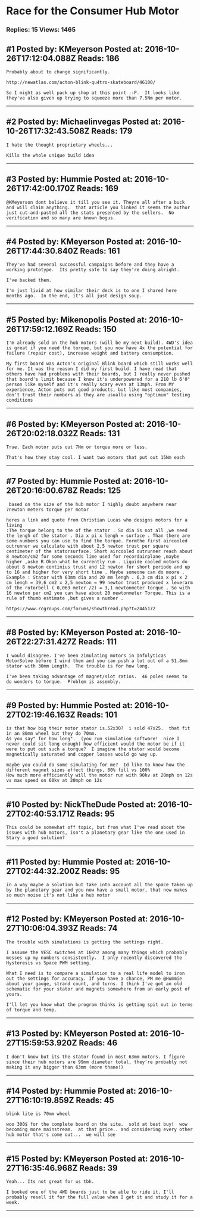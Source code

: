 # Race for the Consumer Hub Motor

### Replies: 15 Views: 1465

## \#1 Posted by: KMeyerson Posted at: 2016-10-26T17:12:04.088Z Reads: 186

```
Probably about to change significantly.

http://newatlas.com/acton-blink-qu4tro-skateboard/46100/

So I might as well pack up shop at this point :-P.  It looks like they've also given up trying to squeeze more than 7.5Nm per motor.
```

---
## \#2 Posted by: Michaelinvegas Posted at: 2016-10-26T17:32:43.508Z Reads: 179

```
I hate the thought proprietary wheels...

Kills the whole unique build idea
```

---
## \#3 Posted by: Hummie Posted at: 2016-10-26T17:42:00.170Z Reads: 169

```
@KMeyerson dont believe it till you see it. Theyre all after a buck and will claim anything.  that article you linked it seems the author just cut-and-pasted all the stats presented by the sellers.  No verification and so many are known bogus.
```

---
## \#4 Posted by: KMeyerson Posted at: 2016-10-26T17:44:30.840Z Reads: 161

```
They've had several successful campaigns before and they have a working prototype.  Its pretty safe to say they're doing alright.

I've backed them.

I'm just livid at how similar their deck is to one I shared here months ago.  In the end, it's all just design soup.
```

---
## \#5 Posted by: Mikenopolis Posted at: 2016-10-26T17:59:12.169Z Reads: 150

```
I'm already sold on the hub motors (will be my next build). 4WD's idea is great if you need the torque, but you now have 4x the potential for failure (repair cost), increase weight and battery consumption.

My first board was Acton's original Blink board which still works well for me. It was the reason I did my first build. I have read that others have had problems with their boards, but I really never pushed that board's limit because I know it's underpowered for a 210 lb 6'0" person like myself and it's really scary even at 13mph. From MY experience, Acton puts out good products, but like most companies, don't trust their numbers as they are usuallu using "optimum" testing conditions
```

---
## \#6 Posted by: KMeyerson Posted at: 2016-10-26T20:02:18.032Z Reads: 131

```
True. Each motor puts out 7Nm or torque more or less.

That's how they stay cool. I want two motors that put out 15Nm each
```

---
## \#7 Posted by: Hummie Posted at: 2016-10-26T20:16:00.678Z Reads: 125

```
 based on the size of the hub motor I highly doubt anywhere near 7newton meters torque per motor

heres a link and quote from Christian Lucas who designs motors for a living
:The torque belong to the of the stator . So dia is not all ,we need the lengh of the stator . Dia x pi x lengh = surface . Than there are some numbers you can use to find the torque. Formthe first aircooled outrunner we calculate with about 2,5 newton trust per square centimeter of the statorsurface. Short aircooled outrunner reach about 8 newton/cm2 for some seconds lime used for recordairplane ,maybe higher ,aske R.Okon what he currently run . Liquide cooled motors do about 8 newton continius trust and 12 newton for short periode and up to 16 and higher for very short time . Maybe someone can do moore .
Example : Stator with 63mm dia and 20 mm lengh . 6,3 cm dia x pi x 2 cm lengh = 39,6 cm2 x 2,5 newton = 99 newton trust produced x leverarm of the rotorbell ( 0,063 meter /2) = 3,1 newtonmeter torque . So with 16 newton per cm2 you can have about 20 newtonmeter Torque. This is a rule of thumb estimate ,but gives a number . 

https://www.rcgroups.com/forums/showthread.php?t=2445172
```

---
## \#8 Posted by: KMeyerson Posted at: 2016-10-26T22:27:31.427Z Reads: 111

```
I would disagree. I've been zimulating motors in Infolyticas MotorSolve before I wind them and you can push a lot out of a 51.8mm stator with 30mm Length.  The trouble is for how long.

I've been taking advantage of magnet/slot ratios.  46 poles seems to do wonders to torque.  Problem is assembly.
```

---
## \#9 Posted by: Hummie Posted at: 2016-10-27T02:19:46.163Z Reads: 101

```
is that how big their motor stator is.52x30?  i sold 47x25.  that fit in an 80mm wheel but they do 70mm.  
As you say" for how long".  (you run simulation software!  nice I never could sit long enough) how efficient would the motor be if it were to put out such a torque?  I imagine the stator would become magnetically saturated and copper losses would go way up.

maybe you could do some simulating for me?  Id like to know how the different magnet sizes effect things, 80% fill vs 100% 
How much more efficiently will the motor run with 90kv at 20mph on 12s vs max speed on 60kv at 20mph on 12s
```

---
## \#10 Posted by: NickTheDude Posted at: 2016-10-27T02:40:53.171Z Reads: 95

```
This could be somewhat off topic, but from what I've read about the issues with hub motors, isn't a planetary gear like the one used in Stary a good solution?
```

---
## \#11 Posted by: Hummie Posted at: 2016-10-27T02:44:32.200Z Reads: 95

```
in a way maybe a solution but take into account all the space taken up by the planetary gear and you now have a small motor, that now makes so much noise it's not like a hub motor
```

---
## \#12 Posted by: KMeyerson Posted at: 2016-10-27T10:06:04.393Z Reads: 74

```
The trouble with simulations is getting the settings right.

I assume the VESC switches at 16Khz among many things which probably messes up my numbers consistently.  I only recently discovered the Hysteresis vs Space PWM setting.

What I need is to compare a simulation to a real life model to iron out the settings for accuracy. If you have a chance, PM me @Hummie about your gauge, strand count, and turns. I think I've got an old schematic for your stator and magnets somewhere from an early post of yours.

I'll let you know what the program thinks is getting spit out in terms of torque and temp.
```

---
## \#13 Posted by: KMeyerson Posted at: 2016-10-27T15:59:53.920Z Reads: 46

```
I don't know but its the stator found in most 63mm motors. I figure since their hub motors are 99mm diameter total, they're probably not making it any bigger than 63mm (more thane!)
```

---
## \#14 Posted by: Hummie Posted at: 2016-10-27T16:10:19.859Z Reads: 45

```
blink lite is 70mm wheel

woo 300$ for the complete board on the site.  sold at best buy!  wow becoming more mainstream.  at that price.. and considering every other hub motor that's come out...  we will see
```

---
## \#15 Posted by: KMeyerson Posted at: 2016-10-27T16:35:46.968Z Reads: 39

```
Yeah... Its not great for us tbh.

I booked one of the 4WD boards just to be able to ride it. I'll probably resell it for the full value when I get it and study it for a week.
```

---
